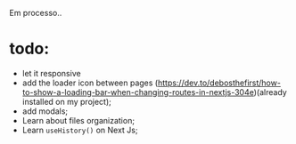 Em processo..

# todo:

- let it responsive
- add the loader icon between pages (https://dev.to/debosthefirst/how-to-show-a-loading-bar-when-changing-routes-in-nextjs-304e)(already installed on my project);
- add modals; 
- Learn about files organization;
- Learn `useHistory()` on Next Js;
